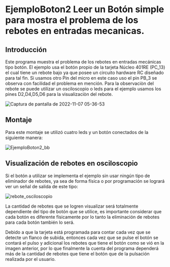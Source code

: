# EjemploBoton2 Leer un Botón simple para mostra el problema de los rebotes en entradas mecanicas.

## Introducción 
Este programa muestra el problema de los rebotes en entradas mecánicas tipo botón. 
El ejemplo usa el botón propio de la tarjeta Núcleo 401RE (PC_13) el cual tiene un rebote bajo ya que posee un circuito hardware RC diseñado para tal fin. 
Si usamos otro Pin del micro en este caso uso el pin PB_3 se observa con facilidad el problema en mención. Para la observaciòn del rebote se puede utilizar un osciloscopio o leds para el ejemplo usamos los pines D2,D4,D5,D6 para la visualizaciòn del rebote.

![Captura de pantalla de 2022-11-07 05-36-53](https://user-images.githubusercontent.com/111470363/200290289-428feb4c-c8a3-45c1-a075-4c801955fed3.png)

## Montaje
Para este montaje se utilizó cuatro leds y un botón conectados de la siguiente manera:

![EjemploBoton2_bb](https://user-images.githubusercontent.com/59096507/209984804-c7651021-b936-44f5-92ca-cf549e2b7b2d.png)

## Visualización de rebotes en osciloscopio
Si el botón a utilizar se implementa el ejemplo sin usar ningún tipo de eliminador de rebotes, ya sea de forma física o por programación se logrará ver un señal de salida de este tipo:

![rebote_osciloscopio](https://user-images.githubusercontent.com/59096507/206878869-f6ef529d-ac06-46eb-a859-3020cb27851b.jpg)

La cantidad de rebotes que se logren visualizar será totalmente dependiente del tipo de botón que se utilice, es importante considerar que cada botón es diferente físicamente por lo tanto la eliminación de rebotes para cada botón también lo será.

Debido a que la tarjeta está programada para contar cada vez que se detecte un flanco de subida, entonces cada vez que se pulse el botón se contará el pulso y adicional los rebotes que tiene el botón como se vió en la imagen anterior, por lo que finalmente la cuenta del programa dependerá más de la cantidad de rebotes que tiene el botón que de la pulsación realizada por el usuario.


